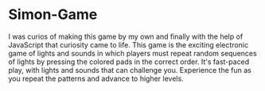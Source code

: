 # Simon-Game
I was curios of making this game by my own and finally with the help of JavaScript that curiosity came to life. This game is the exciting electronic game of lights and sounds in which players must repeat random sequences of lights by pressing the colored pads in the correct order. It's fast-paced play, with lights and sounds that can challenge you. Experience the fun as you repeat the patterns and advance to higher levels.
